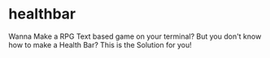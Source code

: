 # healthbar
Wanna Make a RPG Text based game on your terminal? But you don't know how to make a Health Bar? This is the Solution for you!
